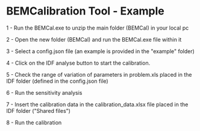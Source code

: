 # BEMCalibration Tool - Example
<p>1 - Run the BEMCal.exe to unzip the main folder (BEMCal) in your local pc</p>
<p>2 - Open the new folder (BEMCal) and run the BEMCal.exe file within it
<p>3 - Select a config.json file (an example is provided in the "example" folder)
<p>4 - Click on the IDF analyse button to start the calibration.
<p>5 - Check the range of variation of parameters in problem.xls placed in the IDF folder (defined in the config.json file)
<p>6 - Run the sensitivity analysis
<p>7 - Insert the calibration data in the calibration_data.xlsx file placed in the IDF folder ("Shared files")
<p>8 - Run the calibration
